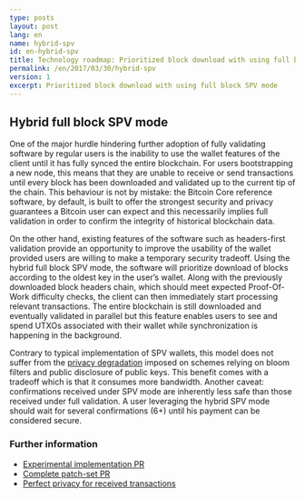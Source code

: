 ```yaml
---
type: posts
layout: post
lang: en
name: hybrid-spv
id: en-hybrid-spv
title: Technology roadmap: Prioritized block download with using full block SPV mode
permalink: /en/2017/03/30/hybrid-spv
version: 1
excerpt: Prioritized block download with using full block SPV mode
---
```


## Hybrid full block SPV mode

One of the major hurdle hindering further adoption of fully validating software by regular users is the inability to use the wallet features of the client until it has fully synced the entire blockchain. For users bootstrapping a new node, this means that they are unable to receive or send transactions until every block has been downloaded and validated up to the current tip of the chain. This behaviour is not by mistake: the Bitcoin Core reference software, by default, is built to offer the strongest security and privacy guarantees a Bitcoin user can expect and this necessarily implies full validation in order to confirm the integrity of historical blockchain data. 

On the other hand, existing features of the software such as headers-first validation provide an opportunity to improve the usability of the wallet provided users are willing to make a temporary security tradeoff. Using the hybrid full block SPV mode, the software will prioritize download of blocks according to the oldest key in the user’s wallet. Along with the previously downloaded block headers chain, which should meet expected Proof-Of-Work difficulty checks, the client can then immediately start processing relevant transactions. The entire blockchain is still downloaded and eventually validated in parallel but this feature enables users to see and spend UTXOs associated with their wallet while synchronization is happening in the background. 

Contrary to typical implementation of SPV wallets, this model does not suffer from the [privacy degradation](http://bitcoin.stackexchange.com/questions/37756/are-public-keys-and-their-corresponding-hash-values-both-added-to-a-bitcoinj-blo) imposed on schemes relying on bloom filters and public disclosure of public keys. This benefit comes with a tradeoff which is that it consumes more bandwidth. Another caveat: confirmations received under SPV mode are inherently less safe than those received under full validation. A user leveraging the hybrid SPV mode should wait for several confirmations (6+) until his payment can be considered secure. 

### Further information
  * [Experimental implementation PR](https://github.com/bitcoin/bitcoin/pull/9076)
  * [Complete patch-set PR](https://github.com/bitcoin/bitcoin/pull/9483)
  * [Perfect privacy for received transactions](https://bitcoin.org/en/bitcoin-core/features/privacy#perfect-privacy-for-received-transactions)
 
